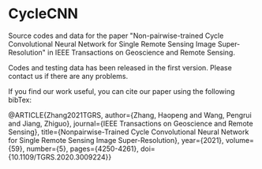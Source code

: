 # CycleCNN
Source codes and data for the paper "Non-pairwise-trained Cycle Convolutional Neural Network for Single Remote Sensing Image Super-Resolution" 
in IEEE Transactions on Geoscience and Remote Sensing.

Codes and testing data has been released in the first version. Please contact us if there are any problems.

If you find our work useful,  you can cite our paper using the following bibTex:

@ARTICLE{Zhang2021TGRS,
  author={Zhang, Haopeng and Wang, Pengrui and Jiang, Zhiguo},
  journal={IEEE Transactions on Geoscience and Remote Sensing}, 
  title={Nonpairwise-Trained Cycle Convolutional Neural Network for Single Remote Sensing Image Super-Resolution}, 
  year={2021},
  volume={59},
  number={5},
  pages={4250-4261},
  doi={10.1109/TGRS.2020.3009224}}
